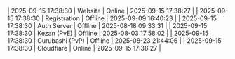 | 2025-09-15 17:38:30 | Website | Online | 2025-09-15 17:38:27 |
| 2025-09-15 17:38:30 | Registration | Offline | 2025-09-09 16:40:23 |
| 2025-09-15 17:38:30 | Auth Server | Offline | 2025-08-18 09:33:31 |
| 2025-09-15 17:38:30 | Kezan (PvE) | Offline | 2025-08-03 17:58:02 |
| 2025-09-15 17:38:30 | Gurubashi (PvP) | Offline | 2025-08-23 21:44:06 |
| 2025-09-15 17:38:30 | Cloudflare | Online | 2025-09-15 17:38:27 |
